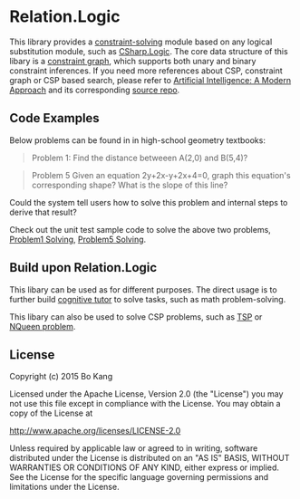 # Relation.Logic

This library provides a [constraint-solving](https://en.wikipedia.org/wiki/Constraint_satisfaction_problem) module based on any logical substitution module, such as [CSharp.Logic](https://github.com/buptkang/CSharp.Logic). The core data structure of this libary is a [constraint graph](https://en.wikipedia.org/wiki/Constraint_graph), which supports both unary and binary constraint inferences. If you need more references about CSP, constraint graph or CSP based search, please refer to [Artificial Intelligence: A Modern Approach](http://aima.cs.berkeley.edu/) and its corresponding [source repo](https://code.google.com/p/aima-python/).

## Code Examples

Below problems can be found in in high-school geometry textbooks:

>Problem 1: Find the distance betweeen A(2,0) and B(5,4)?

>Problem 5 Given an equation 2y+2x-y+2x+4=0, graph this equation's corresponding shape? What is the slope of this line? 

Could the system tell users how to solve this problem and internal steps to derive that result?

Check out the unit test sample code to solve the above two problems, [Problem1 Solving](https://github.com/buptkang/Relation.Logic/blob/master/Test/2.Problems/Test.Scenario_1.cs), [Problem5 Solving](https://github.com/buptkang/Relation.Logic/blob/master/Test/2.Problems/Test_Scenario_5.cs).

## Build upon Relation.Logic

This libary can be used as for different purposes. The direct usage is to further build [cognitive tutor](https://en.wikipedia.org/wiki/Cognitive_tutor) to solve tasks, such as math problem-solving.  

This libary can also be used to solve CSP problems, such as [TSP](https://en.wikipedia.org/wiki/Travelling_salesman_problem) or [NQueen problem](https://en.wikipedia.org/wiki/Eight_queens_puzzle).

## License

Copyright (c) 2015 Bo Kang

Licensed under the Apache License, Version 2.0 (the "License")
you may not use this file except in compliance with the License. You may obtain a copy of the License at

http://www.apache.org/licenses/LICENSE-2.0

Unless required by applicable law or agreed to in writing, software distributed under the License is distributed on an "AS IS" BASIS, WITHOUT WARRANTIES OR CONDITIONS OF ANY KIND, either express or implied. See the License for the specific language governing permissions and limitations under the License.
